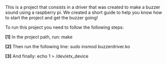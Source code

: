 This is a project that consists in a driver that was created to make a buzzer sound using a raspberry pi.
We created a short guide to help you know how to start the project and get the buzzer going!

To run this project you need to follow the following steps:

**[1]** In the project path, run:
make

**[2]** Then run the following line:
sudo insmod buzzerdriver.ko

**[3]** And finally:
echo 1 > /dev/etx_device
